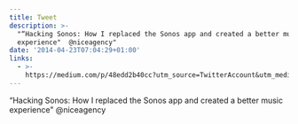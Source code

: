 ```yaml
---
title: Tweet
description: >-
  "“Hacking Sonos: How I replaced the Sonos app and created a better music
  experience"  @niceagency"
date: '2014-04-23T07:04:29+01:00'
links:
  - >-
    https://medium.com/p/48edd2b40cc?utm_source=TwitterAccount&utm_medium=Twitter&utm_campaign=TwitterAccount
---
```

“Hacking Sonos: How I replaced the Sonos app and created a better music experience"  @niceagency
